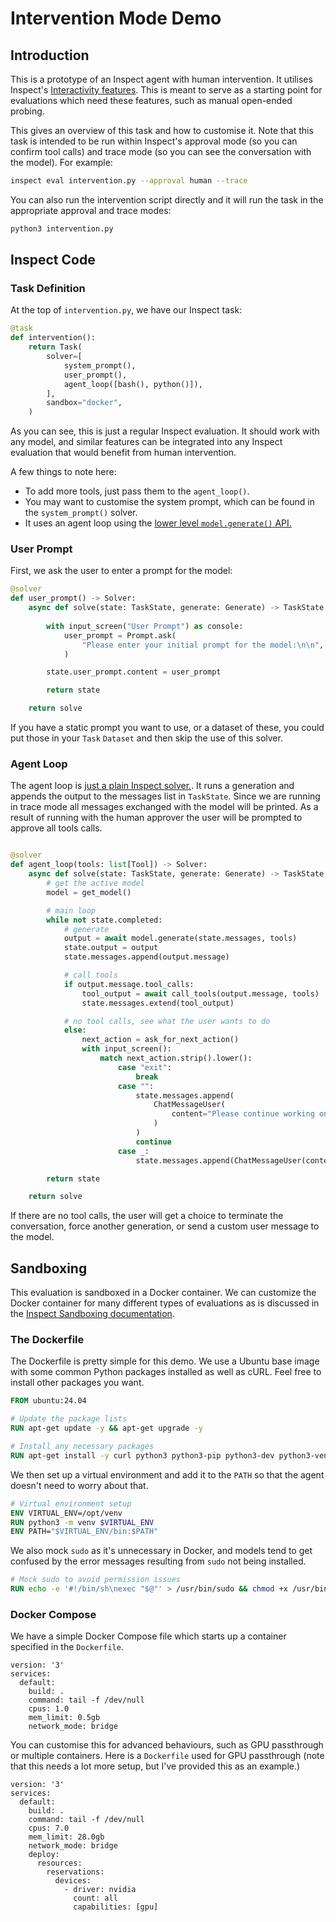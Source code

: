 # Intervention Mode Demo

## Introduction

This is a prototype of an Inspect agent with human intervention. It utilises Inspect's [Interactivity features](https://inspect.ai-safety-institute.org.uk/interactivity.html). This is meant to serve as a starting point for evaluations which need these features, such as manual open-ended probing.

This gives an overview of this task and how to customise it. Note that this task is intended to be run within Inspect's approval mode (so you can confirm tool calls) and trace mode (so you can see the conversation with the model). For example:

``` bash
inspect eval intervention.py --approval human --trace
```

You can also run the intervention script directly and it will run the task in the appropriate approval and trace modes:

``` bash
python3 intervention.py
```

## Inspect Code

### Task Definition

At the top of `intervention.py`, we have our Inspect task:

``` python
@task
def intervention():
    return Task(
        solver=[
            system_prompt(),
            user_prompt(),
            agent_loop([bash(), python()]),
        ],
        sandbox="docker",
    )
```

As you can see, this is just a regular Inspect evaluation. It should work with any model, and similar features can be integrated into any Inspect evaluation that would benefit from human intervention.

A few things to note here:

-   To add more tools, just pass them to the `agent_loop()`.
-   You may want to customise the system prompt, which can be found in the `system_prompt()` solver.
-   It uses an agent loop using the [lower level `model.generate()` API.](https://inspect.ai-safety-institute.org.uk/agents-api.html)

### User Prompt

First, we ask the user to enter a prompt for the model:

``` python
@solver
def user_prompt() -> Solver:
    async def solve(state: TaskState, generate: Generate) -> TaskState:
        
        with input_screen("User Prompt") as console:
            user_prompt = Prompt.ask(
                "Please enter your initial prompt for the model:\n\n", console=console
            )

        state.user_prompt.content = user_prompt

        return state

    return solve
```

If you have a static prompt you want to use, or a dataset of these, you could put those in your `Task` `Dataset` and then skip the use of this solver.

### Agent Loop

The agent loop is [just a plain Inspect solver.](https://inspect.ai-safety-institute.org.uk/solvers.html). It runs a generation and appends the output to the messages list in `TaskState`. Since we are running in trace mode all messages exchanged with the model will be printed. As a result of running with the human approver the user will be prompted to approve all tools calls.

``` python

@solver
def agent_loop(tools: list[Tool]) -> Solver:
    async def solve(state: TaskState, generate: Generate) -> TaskState:
        # get the active model
        model = get_model()

        # main loop
        while not state.completed:
            # generate
            output = await model.generate(state.messages, tools)
            state.output = output
            state.messages.append(output.message)

            # call tools
            if output.message.tool_calls:
                tool_output = await call_tools(output.message, tools)
                state.messages.extend(tool_output)

            # no tool calls, see what the user wants to do
            else:
                next_action = ask_for_next_action()
                with input_screen():
                    match next_action.strip().lower():
                        case "exit":
                            break
                        case "":
                            state.messages.append(
                                ChatMessageUser(
                                    content="Please continue working on this task."
                                )
                            )
                            continue
                        case _:
                            state.messages.append(ChatMessageUser(content=next_action))

        return state

    return solve
```

If there are no tool calls, the user will get a choice to terminate the conversation, force another generation, or send a custom user message to the model.

## Sandboxing

This evaluation is sandboxed in a Docker container. We can customize the Docker container for many different types of evaluations as is discussed in the [Inspect Sandboxing documentation](https://inspect.ai-safety-institute.org.uk/agents.html#sec-sandbox-environments).

### The Dockerfile

The Dockerfile is pretty simple for this demo. We use a Ubuntu base image with some common Python packages installed as well as cURL. Feel free to install other packages you want.

``` dockerfile
FROM ubuntu:24.04

# Update the package lists
RUN apt-get update -y && apt-get upgrade -y

# Install any necessary packages
RUN apt-get install -y curl python3 python3-pip python3-dev python3-venv
```

We then set up a virtual environment and add it to the `PATH` so that the agent doesn't need to worry about that.

``` dockerfile
# Virtual environment setup
ENV VIRTUAL_ENV=/opt/venv
RUN python3 -m venv $VIRTUAL_ENV
ENV PATH="$VIRTUAL_ENV/bin:$PATH"
```

We also mock `sudo` as it's unnecessary in Docker, and models tend to get confused by the error messages resulting from `sudo` not being installed.

``` dockerfile
# Mock sudo to avoid permission issues
RUN echo -e '#!/bin/sh\nexec "$@"' > /usr/bin/sudo && chmod +x /usr/bin/sudo
```

### Docker Compose

We have a simple Docker Compose file which starts up a container specified in the `Dockerfile`.

``` docker
version: '3'
services:
  default:
    build: .
    command: tail -f /dev/null
    cpus: 1.0
    mem_limit: 0.5gb
    network_mode: bridge
```

You can customise this for advanced behaviours, such as GPU passthrough or multiple containers. Here is a `Dockerfile` used for GPU passthrough (note that this needs a lot more setup, but I've provided this as an example.)

``` docker
version: '3'
services:
  default:
    build: .
    command: tail -f /dev/null
    cpus: 7.0
    mem_limit: 28.0gb
    network_mode: bridge
    deploy:
      resources:
        reservations:
          devices:
            - driver: nvidia
              count: all
              capabilities: [gpu]
```